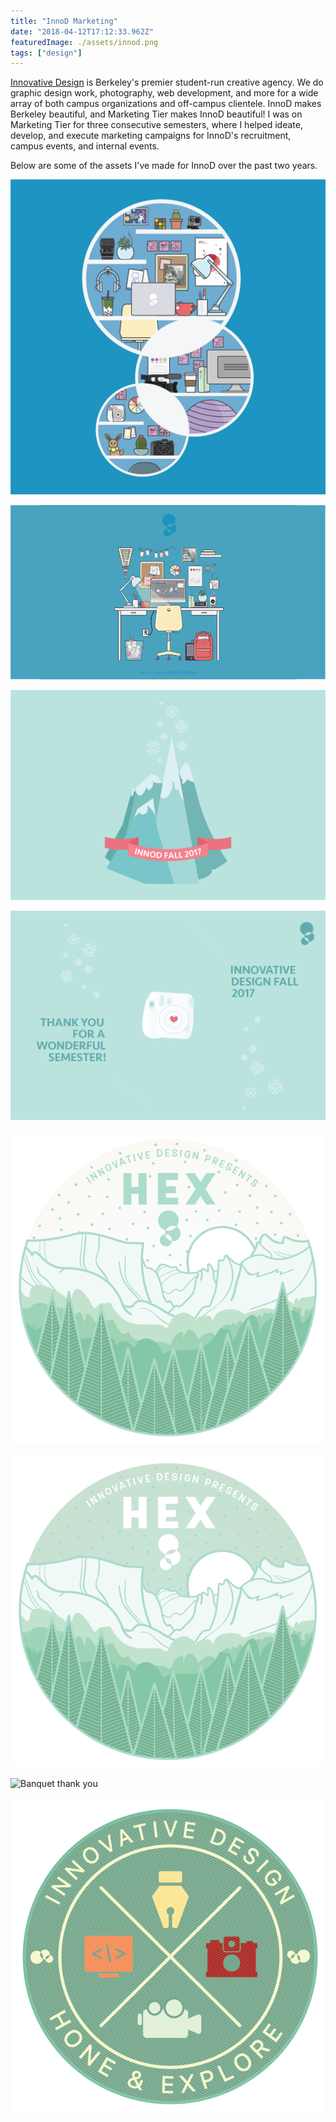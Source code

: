 ```yaml
---
title: "InnoD Marketing"
date: "2018-04-12T17:12:33.962Z"
featuredImage: ./assets/innod.png
tags: ["design"]
---
```


<a href="https://innovativedesign.club/" target="_blank" class="cycle">Innovative Design</a>
is Berkeley's premier student-run creative agency. We do graphic design work, photography, web development, and more for a wide array of both campus organizations and off-campus clientele. InnoD makes Berkeley beautiful, and Marketing Tier makes InnoD beautiful! I was on Marketing Tier for three consecutive semesters, where I helped ideate, develop, and execute marketing campaigns for InnoD's recruitment, campus events, and internal events.

Below are some of the assets I've made for InnoD over the past two years.  

![Desk logo](./assets/desklogo.png)

![Desk illustration](./assets/innod.png)

![Banquet front](./assets/banquet_front.png)

![Banquet back](./assets/banquet_back.png)

![Light mountain](./assets/light_mountain.png)

![Dark mountain](./assets/dark_mountain.png)

![Banquet thank you](./assets/thankyou.png)

![HEX](./assets/hex.png)
